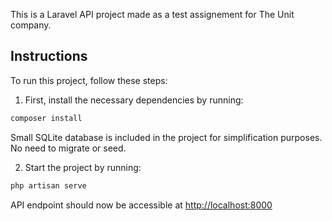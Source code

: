 This is a Laravel API project made as a test assignement for The Unit company. 

## Instructions

To run this project, follow these steps:

1. First, install the necessary dependencies by running:

```bash
composer install
```

Small SQLite database is included in the project for simplification purposes. No need to migrate or seed.

2. Start the project by running:

```bash
php artisan serve
```

API endpoint should now be accessible at [http://localhost:8000](http://localhost:8000)